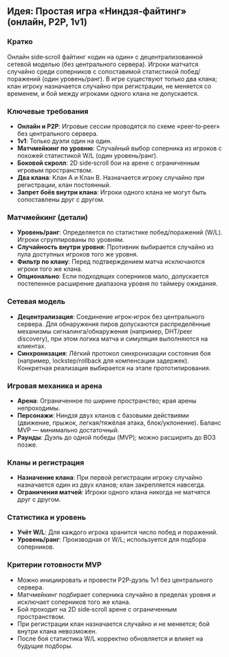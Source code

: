 ## Идея: Простая игра «Ниндзя‑файтинг» (онлайн, P2P, 1v1)

### Кратко
Онлайн side‑scroll файтинг «один на один» с децентрализованной сетевой моделью (без центрального сервера). Игроки матчатся случайно среди соперников с сопоставимой статистикой побед/поражений (один уровень/ранг). В игре существуют только два клана; клан игроку назначается случайно при регистрации, не меняется со временем, и бой между игроками одного клана не допускается.

### Ключевые требования
- **Онлайн и P2P**: Игровые сессии проводятся по схеме «peer‑to‑peer» без центрального сервера.
- **1v1**: Только дуэли один на один.
- **Матчмейкинг по уровню**: Случайный выбор соперника из игроков с похожей статистикой W/L (один уровень/ранг).
- **Боковой скролл**: 2D side‑scroll бои на арене с ограниченным игровым пространством.
- **Два клана**: Клан A и Клан B. Назначается игроку случайно при регистрации, клан постоянный.
- **Запрет боёв внутри клана**: Игроки одного клана не могут быть сопоставлены друг с другом.

### Матчмейкинг (детали)
- **Уровень/ранг**: Определяется по статистике побед/поражений (W/L). Игроки сгруппированы по уровням.
- **Случайность внутри уровня**: Противник выбирается случайно из пула доступных игроков того же уровня.
- **Фильтр по клану**: Перед подтверждением матча исключаются игроки того же клана.
- **Опционально**: Если подходящих соперников мало, допускается постепенное расширение диапазона уровня по таймеру ожидания.

### Сетевая модель
- **Децентрализация**: Соединение игрок‑игрок без центрального сервера. Для обнаружения пиров допускаются распределённые механизмы сигналинга/обнаружения (например, DHT/peer discovery), при этом логика матча и симуляция выполняются на клиентах.
- **Синхронизация**: Лёгкий протокол синхронизации состояния боя (например, lockstep/rollback для компенсации задержек). Конкретная реализация выбирается на этапе прототипирования.

### Игровая механика и арена
- **Арена**: Ограниченное по ширине пространство; края арены непроходимы.
- **Персонажи**: Ниндзя двух кланов с базовыми действиями (движение, прыжок, легкая/тяжёлая атака, блок/уклонение). Баланс MVP — минимально достаточный.
- **Раунды**: Дуэль до одной победы (MVP); можно расширить до BO3 позже.

### Кланы и регистрация
- **Назначение клана**: При первой регистрации игроку случайно назначается один из двух кланов; клан закрепляется навсегда.
- **Ограничения матчей**: Игроки одного клана никогда не матчятся друг с другом.

### Статистика и уровень
- **Учёт W/L**: Для каждого игрока хранится число побед и поражений.
- **Уровень/ранг**: Производная от W/L; используется для подбора соперников.

### Критерии готовности MVP
- Можно инициировать и провести P2P‑дуэль 1v1 без центрального сервера.
- Матчмейкинг подбирает соперника случайно в пределах уровня и исключает соперников того же клана.
- Бой проходит на 2D side‑scroll арене с ограниченным пространством.
- При регистрации клан назначается случайно и не меняется; бой внутри клана невозможен.
- После боя статистика W/L корректно обновляется и влияет на будущие подборы.